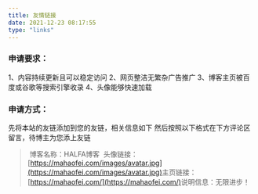 ```yaml
---
title: 友情链接
date: 2021-12-23 08:17:55
type: "links"
---
```


### 申请要求：

1、内容持续更新且可以稳定访问
2、网页整洁无繁杂广告推广
3、博客主页被百度或谷歌等搜索引擎收录
4、头像能够快速加载



### 申请方式：

先将本站的友链添加到您的友链，相关信息如下
然后按照以下格式在下方评论区留言，待博主为您添上友链

>​        博客名称：HALFA博客
>​        头像链接：[https://mahaofei.com/images/avatar.jpg](https://mahaofei.com/images/avatar.jpg)
>​        主页链接：[https://mahaofei.com/](https://mahaofei.com/)
>​        说明信息：无限进步！

